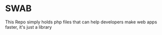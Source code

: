 # SWAB
This Repo simply holds php files that can help developers make web apps faster, it's just a library
